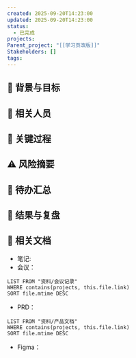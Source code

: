 ```yaml
---
created: 2025-09-20T14:23:00
updated: 2025-09-20T14:23:00
status:
  - 已完成
projects:
Parent_project: "[[学习页改版]]"
Stakeholders: []
tags:
---
```


## 📅 背景与目标

## 👥 相关人员

## 🔄 关键过程

## ⚠️ 风险摘要

## 📌 待办汇总

## 🏁 结果与复盘

## 🔗 相关文档

- 笔记:
- 会议：

```dataview
LIST FROM "资料/会议记录"
WHERE contains(projects, this.file.link)
SORT file.mtime DESC
```

- PRD：

```dataview
LIST FROM "资料/产品文档"
WHERE contains(projects, this.file.link)
SORT file.mtime DESC
```

- Figma：
